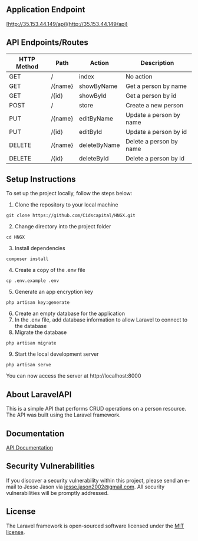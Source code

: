 ## Application Endpoint
[http://35.153.44.149/api](http://35.153.44.149/api)

## API Endpoints/Routes
| HTTP Method	| Path | Action | Description |
| --- | --- | --- |-----------|
| GET | / | index | No action |
| GET | /{name} | showByName | Get a person by name |
| GET | /{id} | showById | Get a person by id |
| POST | / | store | Create a new person |
| PUT | /{name} | editByName | Update a person by name |
| PUT | /{id} | editById | Update a person by id |
| DELETE | /{name} | deleteByName | Delete a person by name |
| DELETE | /{id} | deleteById | Delete a person by id |


<h2> Setup Instructions </h2>

To set up the project locally, follow the steps below:

1. Clone the repository to your local machine
```text
git clone https://github.com/Cidscapital/HNGX.git
```
2. Change directory into the project folder
```text
cd HNGX
```
3. Install dependencies
```text
composer install
```
4. Create a copy of the .env file
```text
cp .env.example .env
```
5. Generate an app encryption key
```text 
php artisan key:generate
```
6. Create an empty database for the application
7. In the .env file, add database information to allow Laravel to connect to the database
8. Migrate the database
```text
php artisan migrate
```
9. Start the local development server
```text
php artisan serve
```

You can now access the server at http://localhost:8000


## About LaravelAPI

This is a simple API that performs CRUD operations on a person resource. The API was built using the Laravel framework.

## Documentation
[API Documentation](DOCUMENTATION.md)



## Security Vulnerabilities

If you discover a security vulnerability within this project, please send an e-mail to Jesse Jason via [jesse.jason2002@gmail.com](mailto:jesse.jason2002@gmail.com). All security vulnerabilities will be promptly addressed.

## License

The Laravel framework is open-sourced software licensed under the [MIT license](https://opensource.org/licenses/MIT).
